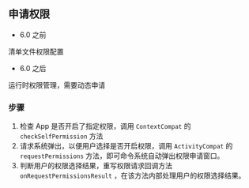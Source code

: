 ## 申请权限

- 6.0 之前

清单文件权限配置

- 6.0 之后

运行时权限管理，需要动态申请

### 步骤

1. 检查 App 是否开启了指定权限，调用 `ContextCompat` 的 `checkSelfPermission` 方法
2. 请求系统弹出，以便用户选择是否开启权限，调用 `ActivityCompat` 的 `requestPermissions` 方法，即可命令系统自动弹出权限申请窗口。
3. 判断用户的权限选择结果，重写权限请求回调方法 `onRequestPermissionsResult` ，在该方法内部处理用户的权限选择结果。